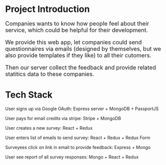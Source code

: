 # Project Introduction

<font size=4>

Companies wants to know how people feel about their service, which could be helpful for their development.

We provide this web app, let companies could send questionnaires via emails (designed by themselves, but we also provide templates if they like) to all their cutomers. 

Then our server collect the feedback and provide related statitics data to these companies.


</font>

# Tech Stack

User signs up via Google OAuth: Express server + MongoDB + PassportJS

User pays for email credits via stripe: Stripe + MongoDB

User creates a new survey: React + Redux

User enters list of emails to send survey: React + Redux + Redux Form

Surveyees click on link in email to provide feedback: Express + Mongo

User see report of all survey responses: Mongo + React + Redux
